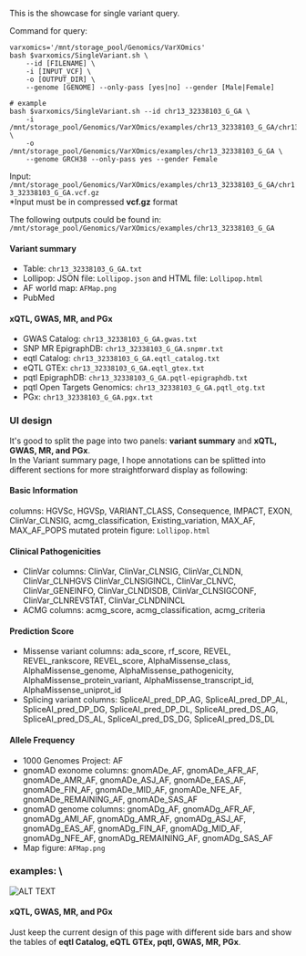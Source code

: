 This is the showcase for single variant query.

Command for query: 
```
varxomics='/mnt/storage_pool/Genomics/VarXOmics'
bash $varxomics/SingleVariant.sh \
	--id [FILENAME] \
	-i [INPUT_VCF] \
	-o [OUTPUT_DIR] \
	--genome [GENOME] --only-pass [yes|no] --gender [Male|Female]

# example
bash $varxomics/SingleVariant.sh --id chr13_32338103_G_GA \
	-i /mnt/storage_pool/Genomics/VarXOmics/examples/chr13_32338103_G_GA/chr13_32338103_G_GA.vcf.gz \
	-o /mnt/storage_pool/Genomics/VarXOmics/examples/chr13_32338103_G_GA \
	--genome GRCH38 --only-pass yes --gender Female
```

Input: `/mnt/storage_pool/Genomics/VarXOmics/examples/chr13_32338103_G_GA/chr13_32338103_G_GA.vcf.gz` \
*Input must be in compressed **vcf.gz** format

The following outputs could be found in: `/mnt/storage_pool/Genomics/VarXOmics/examples/chr13_32338103_G_GA`

#### Variant summary
  - Table: `chr13_32338103_G_GA.txt`
  - Lollipop: JSON file: `Lollipop.json` and HTML file: `Lollipop.html`
  - AF world map: `AFMap.png`
  - PubMed

#### xQTL, GWAS, MR, and PGx
  - GWAS Catalog: `chr13_32338103_G_GA.gwas.txt`
  - SNP MR EpigraphDB: `chr13_32338103_G_GA.snpmr.txt`
  - eqtl Catalog: `chr13_32338103_G_GA.eqtl_catalog.txt`
  - eQTL GTEx: `chr13_32338103_G_GA.eqtl_gtex.txt`
  - pqtl EpigraphDB: `chr13_32338103_G_GA.pqtl-epigraphdb.txt`
  - pqtl Open Targets Genomics: `chr13_32338103_G_GA.pqtl_otg.txt`
  - PGx: `chr13_32338103_G_GA.pgx.txt`


### UI design
It's good to split the page into two panels: **variant summary** and **xQTL, GWAS, MR, and PGx**. \
In the Variant summary page, I hope annotations can be splitted into different sections for more straightforward display as following: 

#### Basic Information
columns: HGVSc, HGVSp, VARIANT_CLASS, Consequence, IMPACT, EXON, ClinVar_CLNSIG, acmg_classification, Existing_variation, MAX_AF, MAX_AF_POPS
mutated protein figure: `Lollipop.html`

#### Clinical Pathogenicities
 - ClinVar columns: ClinVar, ClinVar_CLNSIG, ClinVar_CLNDN,  ClinVar_CLNHGVS ClinVar_CLNSIGINCL, ClinVar_CLNVC,  ClinVar_GENEINFO, ClinVar_CLNDISDB, ClinVar_CLNSIGCONF, ClinVar_CLNREVSTAT, ClinVar_CLNDNINCL
 - ACMG columns: acmg_score, acmg_classification, acmg_criteria

#### Prediction Score
 - Missense variant columns: ada_score, rf_score, REVEL, REVEL_rankscore, REVEL_score, AlphaMissense_class,  AlphaMissense_genome,  AlphaMissense_pathogenicity, AlphaMissense_protein_variant, AlphaMissense_transcript_id, AlphaMissense_uniprot_id
 - Splicing variant columns: SpliceAI_pred_DP_AG, SpliceAI_pred_DP_AL, SpliceAI_pred_DP_DG, SpliceAI_pred_DP_DL, SpliceAI_pred_DS_AG, SpliceAI_pred_DS_AL, SpliceAI_pred_DS_DG, SpliceAI_pred_DS_DL

#### Allele Frequency
 - 1000 Genomes Project: AF
 - gnomAD exonome columns: gnomADe_AF, gnomADe_AFR_AF, gnomADe_AMR_AF, gnomADe_ASJ_AF, gnomADe_EAS_AF, gnomADe_FIN_AF, gnomADe_MID_AF, gnomADe_NFE_AF, gnomADe_REMAINING_AF, gnomADe_SAS_AF
 - gnomAD genome columns: gnomADg_AF, gnomADg_AFR_AF, gnomADg_AMI_AF, gnomADg_AMR_AF, gnomADg_ASJ_AF, gnomADg_EAS_AF, gnomADg_FIN_AF, gnomADg_MID_AF, gnomADg_NFE_AF, gnomADg_REMAINING_AF, gnomADg_SAS_AF
 - Map figure: `AFMap.png`

### examples: \
![ALT TEXT](https://github.com/XinmengLiao/APMI-VarXOmics/blob/main/images/SingleVariant-VariantSummary.png)

#### xQTL, GWAS, MR, and PGx
Just keep the current design of this page with different side bars and show the tables of **eqtl Catalog, eQTL GTEx, pqtl, GWAS, MR, PGx**.
